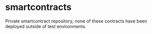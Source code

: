 # smartcontracts

Private smartcontract repository, none of these contracts have been deployed outside of test environments.  
